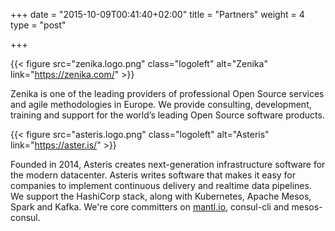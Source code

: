 +++
date = "2015-10-09T00:41:40+02:00"
title = "Partners"
weight = 4
type = "post"

+++

{{< figure src="zenika.logo.png" class="logoleft" alt="Zenika" link="https://zenika.com/" >}}

Zenika is one of the leading providers of professional Open Source services and agile methodologies in
Europe. We provide consulting, development, training and support for the world’s leading Open Source
software products.



{{< figure src="asteris.logo.png" class="logoleft" alt="Asteris" link="https://aster.is/" >}}

Founded in 2014, Asteris creates next-generation infrastructure software for the modern datacenter. Asteris writes software that makes it easy for companies to implement continuous delivery and realtime data pipelines. We support the HashiCorp stack, along with Kubernetes, Apache Mesos, Spark and Kafka. We're core committers on [mantl.io](https://mantl.io), consul-cli and mesos-consul.
